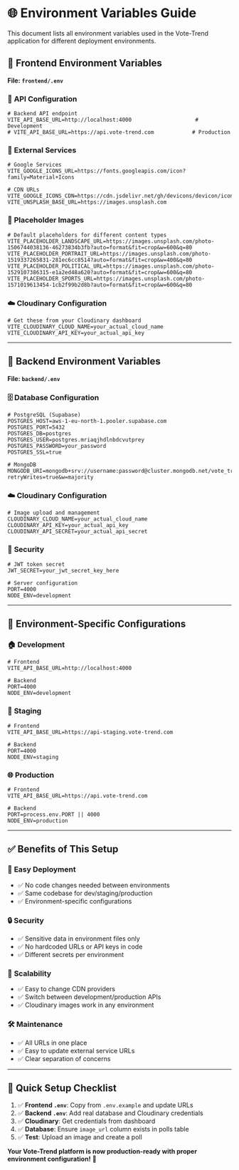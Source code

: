 # 🌐 Environment Variables Guide

This document lists all environment variables used in the Vote-Trend application for different deployment environments.

## 📁 **Frontend Environment Variables**
**File: `frontend/.env`**

### 🔧 **API Configuration**
```env
# Backend API endpoint
VITE_API_BASE_URL=http://localhost:4000                    # Development
# VITE_API_BASE_URL=https://api.vote-trend.com            # Production
```

### 🎨 **External Services**
```env
# Google Services
VITE_GOOGLE_ICONS_URL=https://fonts.googleapis.com/icon?family=Material+Icons

# CDN URLs
VITE_GOOGLE_ICONS_CDN=https://cdn.jsdelivr.net/gh/devicons/devicon/icons
VITE_UNSPLASH_BASE_URL=https://images.unsplash.com
```

### 📸 **Placeholder Images**
```env
# Default placeholders for different content types
VITE_PLACEHOLDER_LANDSCAPE_URL=https://images.unsplash.com/photo-1506744038136-46273834b3fb?auto=format&fit=crop&w=600&q=80
VITE_PLACEHOLDER_PORTRAIT_URL=https://images.unsplash.com/photo-1519337265831-281ec6cc8514?auto=format&fit=crop&w=400&q=80
VITE_PLACEHOLDER_POLITICAL_URL=https://images.unsplash.com/photo-1529107386315-e1a2ed48a620?auto=format&fit=crop&w=600&q=80
VITE_PLACEHOLDER_SPORTS_URL=https://images.unsplash.com/photo-1571019613454-1cb2f99b2d8b?auto=format&fit=crop&w=600&q=80
```

### ☁️ **Cloudinary Configuration**
```env
# Get these from your Cloudinary dashboard
VITE_CLOUDINARY_CLOUD_NAME=your_actual_cloud_name
VITE_CLOUDINARY_API_KEY=your_actual_api_key
```

---

## 📁 **Backend Environment Variables**
**File: `backend/.env`**

### 🗄️ **Database Configuration**
```env
# PostgreSQL (Supabase)
POSTGRES_HOST=aws-1-eu-north-1.pooler.supabase.com
POSTGRES_PORT=5432
POSTGRES_DB=postgres
POSTGRES_USER=postgres.mriaqjhdlnbdcvutprey
POSTGRES_PASSWORD=your_password
POSTGRES_SSL=true

# MongoDB
MONGODB_URI=mongodb+srv://username:password@cluster.mongodb.net/vote_trend?retryWrites=true&w=majority
```

### ☁️ **Cloudinary Configuration**
```env
# Image upload and management
CLOUDINARY_CLOUD_NAME=your_actual_cloud_name
CLOUDINARY_API_KEY=your_actual_api_key
CLOUDINARY_API_SECRET=your_actual_api_secret
```

### 🔐 **Security**
```env
# JWT token secret
JWT_SECRET=your_jwt_secret_key_here

# Server configuration
PORT=4000
NODE_ENV=development
```

---

## 🚀 **Environment-Specific Configurations**

### 🏠 **Development**
```env
# Frontend
VITE_API_BASE_URL=http://localhost:4000

# Backend
PORT=4000
NODE_ENV=development
```

### 🧪 **Staging**
```env
# Frontend
VITE_API_BASE_URL=https://api-staging.vote-trend.com

# Backend
PORT=4000
NODE_ENV=staging
```

### 🌐 **Production**
```env
# Frontend
VITE_API_BASE_URL=https://api.vote-trend.com

# Backend
PORT=process.env.PORT || 4000
NODE_ENV=production
```

---

## ✅ **Benefits of This Setup**

### 🔄 **Easy Deployment**
- ✅ No code changes needed between environments
- ✅ Same codebase for dev/staging/production
- ✅ Environment-specific configurations

### 🔒 **Security**
- ✅ Sensitive data in environment files only
- ✅ No hardcoded URLs or API keys in code
- ✅ Different secrets per environment

### 🚀 **Scalability**
- ✅ Easy to change CDN providers
- ✅ Switch between development/production APIs
- ✅ Cloudinary images work in any environment

### 🛠️ **Maintenance**
- ✅ All URLs in one place
- ✅ Easy to update external service URLs
- ✅ Clear separation of concerns

---

## 🎯 **Quick Setup Checklist**

1. ✅ **Frontend `.env`**: Copy from `.env.example` and update URLs
2. ✅ **Backend `.env`**: Add real database and Cloudinary credentials  
3. ✅ **Cloudinary**: Get credentials from dashboard
4. ✅ **Database**: Ensure `image_url` column exists in polls table
5. ✅ **Test**: Upload an image and create a poll

**Your Vote-Trend platform is now production-ready with proper environment configuration!** 🎉